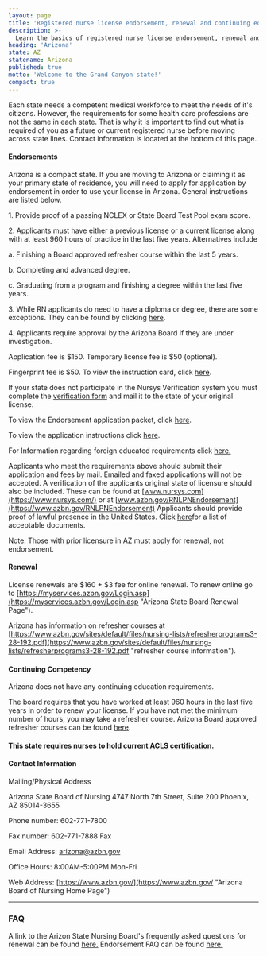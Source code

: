 ```yaml
---
layout: page
title: 'Registered nurse license endorsement, renewal and continuing education in Alabama | ACLS Training Center'
description: >-
  Learn the basics of registered nurse license endorsement, renewal and continuing education in Arizona.
heading: 'Arizona'
state: AZ
statename: Arizona
published: true
motto: 'Welcome to the Grand Canyon state!'
compact: true
---
```

        
Each state needs a competent medical workforce to meet the needs of it's
citizens. However, the requirements for some health care professions are
not the same in each state. That is why it is important to find out what
is required of you as a future or current registered nurse before moving
across state lines. Contact information is located at the bottom of this
page.

#### Endorsements

Arizona is a compact state. If you are moving to Arizona or claiming it
as your primary state of residence, you will need to apply for
application by endorsement in order to use your license in Arizona.
General instructions are listed below.

​1. Provide proof of a passing NCLEX or State Board Test Pool exam
score.

​2. Applicants must have either a previous license or a current license
along with at least 960 hours of practice in the last five years.
Alternatives include

​a. Finishing a Board approved refresher course within the last 5 years.

​b. Completing and advanced degree.

​c. Graduating from a program and finishing a degree within the last
five years.

​3. While RN applicants do need to have a diploma or degree, there are
some exceptions. They can be found by clicking
[here](https://www.azbn.gov/RNLPNExceptions).

​4. Applicants require approval by the Arizona Board if they are under
investigation.

Application fee is \$150. Temporary license fee is \$50 (optional).

Fingerprint fee is \$50. To view the instruction card, click
[here](https://www.azbn.gov/licensure-certification/fingerprint-card-instructions/ "link to fingerprint instruction card").

If your state does not participate in the Nursys Verification system you
must complete the [verification
form](https://www.azbn.gov/media/2817/verification-form-042017.pdf "link to Arizona State Board of Nursing Verification Form")
and mail it to the state of your original license.

To view the Endorsement application packet, click
[here](https://www.azbn.gov/licenses-and-certifications/verification-for-endorsement "link to endorsement application packet").

To view the application instructions click
[here](https://www.azbn.gov/licensure-certification/application-instructions/rn-lpn-endorsement/ "Application instructions").

For Information regarding foreign educated requirements click
[here.](https://www.azbn.gov/licensure-certification/foreign-educated-requirements/ "Information regarding foreign educated requirements")

Applicants who meet the requirements above should submit their
application and fees by mail. Emailed and faxed applications will not be
accepted. A verification of the applicants original state of licensure
should also be included. These can be found at
[www.nursys.com](https://www.nursys.com/) or at
[www.azbn.gov/RNLPNEndorsement](https://www.azbn.gov/RNLPNEndorsement)
Applicants should provide proof of lawful presence in the United States.
Click [here](https://www.azbn.gov/Citizenship)for a list of acceptable
documents.

Note: Those with prior licensure in AZ must apply for renewal, not
endorsement.

#### Renewal

License renewals are \$160 + \$3 fee for online renewal. To renew online
go to
[https://myservices.azbn.gov/Login.asp](https://myservices.azbn.gov/Login.asp "Arizona State Board Renewal Page").

Arizona has information on refresher courses at
[https://www.azbn.gov/sites/default/files/nursing-lists/refresherprograms3-28-192.pdf](https://www.azbn.gov/sites/default/files/nursing-lists/refresherprograms3-28-192.pdf "refresher course information").

#### Continuing Competency

Arizona does not have any continuing education requirements.

The board requires that you have worked at least 960 hours in the last
five years in order to renew your license. If you have not met the
minimum number of hours, you may take a refresher course. Arizona Board
approved refresher courses can be found
[here](https://www.azbn.gov/sites/default/files/nursing-lists/refresherprograms3-28-192.pdf).

#### This state requires nurses to hold current [ACLS certification.](https://www.acls.net/arizona-acls-pals-bls.htm)

#### Contact Information

Mailing/Physical Address

Arizona State Board of Nursing
4747 North 7th Street, Suite 200
Phoenix, AZ 85014-3655

Phone number: 602-771-7800

Fax number: 602-771-7888 Fax

Email Address: arizona@azbn.gov

Office Hours: 8:00AM-5:00PM Mon-Fri

Web Address:
[https://www.azbn.gov/](https://www.azbn.gov/ "Arizona Board of Nursing Home Page")

* * * * *

### FAQ

A link to the Arizon State Nursing Board's frequently asked questions
for renewal can be found
[here.](https://www.azbn.gov/Documents/faqs/FAQ%20-%20Online%20Renewal.pdf)
Endorsement FAQ can be found
[here.](https://www.azbn.gov/faqs/licensure-certification/registered-nurse-practical-nurse/licensure-by-endorsement-faqs/)
